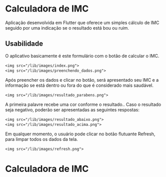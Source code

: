 # Calculadora de IMC

Aplicação desenvolvida em Flutter que oferece um simples cálculo de IMC seguido por uma indicação se o resultado está bou ou ruim.

## Usabilidade

O aplicativo basicamente é este formulário com o botão de calcular o IMC.

    <img src="/lib/images/index.png">
    <img src="/lib/images/preenchendo_dados.png">

Após preencher os dados e clicar no botão, será apresentado seu IMC e a informação se está dentro ou fora do que é considerado mais saudável.

    <img src="/lib/images/resultado_parabens.png">

A primeira palavre recebe uma cor conforme o resultado.. Caso o resultado seja negativo, poderão ser apresentadas as seguintes respostas:

    <img src="/lib/images/resultado_abaixo.png">
    <img src="/lib/images/resultado_acima.png">

Em qualquer momento, o usuário pode clicar no botão flutuante Refresh, para limpar todos os dados da tela.

    <img src="/lib/images/refresh.png">


# Calculadora de IMC
